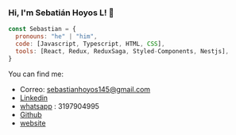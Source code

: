 ### Hi, I'm Sebatián Hoyos L! 👋

```js
const Sebastian = {
  pronouns: "he" | "him",
  code: [Javascript, Typescript, HTML, CSS],
  tools: [React, Redux, ReduxSaga, Styled-Components, Nestjs],
}
 ```
 You can find me:
- Correo: sebastianhoyos145@gmail.com
- [Linkedin](https://www.linkedin.com/in/sebastianhoyosl)
- [whatsapp](https://wa.me/573197904995) : 3197904995
- [Github](https://github.com/SebastianHoyosLopez)
- [website](https://sebastianhoyoslopez.github.io/-ProfessionalProfile/)

<!--
**SebastianHoyosLopez/SebastianHoyosLopez** is a ✨ _special_ ✨ repository because its `README.md` (this file) appears on your GitHub profile.

Here are some ideas to get you started:

- 🔭 I’m currently working on ...
- 🌱 I’m currently learning ...
- 👯 I’m looking to collaborate on ...
- 🤔 I’m looking for help with ...
- 💬 Ask me about ...
- 📫 How to reach me: ...
- 😄 Pronouns: ...
- ⚡ Fun fact: ...
-->

